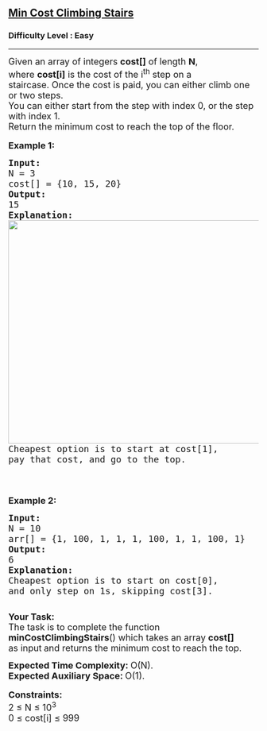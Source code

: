 <h2><a href="https://practice.geeksforgeeks.org/problems/min-cost-climbing-stairs/1">Min Cost Climbing Stairs</a></h2><h3>Difficulty Level : Easy</h3><hr><div class="problems_problem_content__Xm_eO"><p><span style="font-size:18px">Given an array of integers <strong>cost[]</strong> of length <strong>N</strong>, where&nbsp;<strong>cost[i]</strong>&nbsp;is the cost of the i<sup>th</sup>&nbsp;step on a staircase.&nbsp;Once&nbsp;the cost is paid, you can either climb one or two steps.<br>
You can either start from the step with index 0, or the step with index 1.<br>
Return the minimum cost to reach the top of the floor.</span><br>
<br>
<span style="font-size:18px"><strong>Example 1:</strong></span></p>

<pre><span style="font-size:18px"><strong>Input:
</strong>N = 3
cost[] = {10, 15, 20}
<strong>Output:
</strong>15<strong>
Explanation:
<img alt="" src="https://media.geeksforgeeks.org/img-practice/746_1-1629788354.png" style="height:450px; width:800px">
</strong>Cheapest option is to start at cost[1],
pay that cost, and go to the top.
</span></pre>

<p>&nbsp;</p>

<p><br>
<span style="font-size:18px"><strong>Example 2:</strong></span></p>

<pre><span style="font-size:18px"><strong>Input:
</strong>N = 10
arr[] = {1, 100, 1, 1, 1, 100, 1, 1, 100, 1}
<strong>Output:
</strong>6<strong>
Explanation:
</strong>Cheapest option is to start on cost[0], 
and only step on 1s, skipping cost[3].</span>
</pre>

<p><br>
<span style="font-size:18px"><strong>Your Task:</strong><br>
The task is to complete the function <strong>minCostClimbingStairs</strong>() which takes an array&nbsp;<strong>cost[] </strong>as&nbsp;input<strong>&nbsp;</strong>and returns the minimum cost to reach the top.</span></p>

<p><span style="font-size:18px"><strong>Expected Time Complexity:&nbsp;</strong>O(N).<br>
<strong>Expected Auxiliary Space:&nbsp;</strong>O(1).</span><br>
<br>
<span style="font-size:18px"><strong>Constraints:</strong><br>
2 ≤ N ≤ 10<sup>3</sup><br>
0&nbsp;≤ cost[i] ≤ 999</span></p>

<p>&nbsp;</p>
</div>